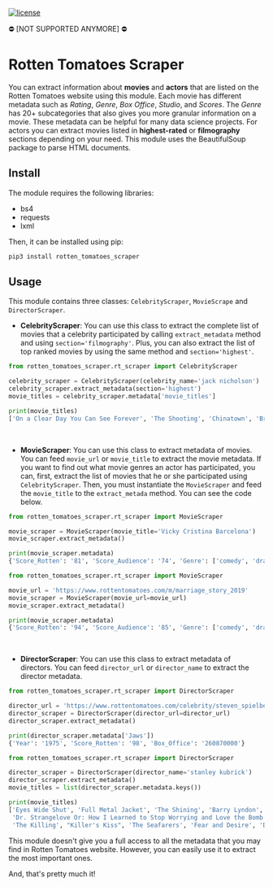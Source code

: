 [![license](https://img.shields.io/badge/license-MIT-success)](https://github.com/pdrm83/Rotten_Tomatoes_Scraper/blob/master/LICENSE)

⛔ [NOT SUPPORTED ANYMORE] ⛔

# Rotten Tomatoes Scraper 
You can extract information about **movies** and **actors** that are listed on the Rotten Tomatoes website using this 
module. Each movie has different metadata such as *Rating*, *Genre*, *Box Office*, *Studio*, and *Scores*. The 
*Genre* has 20+ subcategories that also gives you more granular information on a movie. These metadata can be helpful 
for many data science projects. For actors you can extract movies listed in **highest-rated** or **filmography** 
sections depending on your need. This module uses the BeautifulSoup package to parse HTML documents. 

## Install
The module requires the following libraries:

* bs4
* requests
* lxml

Then, it can be installed using pip:
```python
pip3 install rotten_tomatoes_scraper
```

## Usage
This module contains three classes: `CelebrityScraper`, `MovieScrape` and `DirectorScraper`.

- **CelebrityScraper**: You can use this class to extract the complete list of movies that a celebrity participated by calling `extract_metadata` method and using `section='filmography'`. Plus, you can also extract the list of top ranked movies by using the same method and `section='highest'`. 

```python
from rotten_tomatoes_scraper.rt_scraper import CelebrityScraper

celebrity_scraper = CelebrityScraper(celebrity_name='jack nicholson')
celebrity_scraper.extract_metadata(section='highest')
movie_titles = celebrity_scraper.metadata['movie_titles']

print(movie_titles)
['On a Clear Day You Can See Forever', 'The Shooting', 'Chinatown', 'Broadcast News']
```
&nbsp;
- **MovieScraper**: You can use this class to extract metadata of movies. You can feed `movie_url` 
or `movie_title` to extract the movie metadata. If you want to find out what movie genres an actor has 
participated, you can, first, extract the list of movies that he or she participated using `CelebrityScraper`. Then, you 
must instantiate the `MovieScraper` and feed the `movie_title` to the `extract_metada` method.  You can see the code below. 

```python
from rotten_tomatoes_scraper.rt_scraper import MovieScraper

movie_scraper = MovieScraper(movie_title='Vicky Cristina Barcelona')
movie_scraper.extract_metadata()

print(movie_scraper.metadata)
{'Score_Rotten': '81', 'Score_Audience': '74', 'Genre': ['comedy', 'drama', 'romance']}
```

```python
from rotten_tomatoes_scraper.rt_scraper import MovieScraper

movie_url = 'https://www.rottentomatoes.com/m/marriage_story_2019'
movie_scraper = MovieScraper(movie_url=movie_url)
movie_scraper.extract_metadata()

print(movie_scraper.metadata)
{'Score_Rotten': '94', 'Score_Audience': '85', 'Genre': ['comedy', 'drama']}
```
&nbsp;
- **DirectorScraper**: You can use this class to extract metadata of directors. You can feed `director_url` 
or `director_name` to extract the director metadata.

```python
from rotten_tomatoes_scraper.rt_scraper import DirectorScraper

director_url = 'https://www.rottentomatoes.com/celebrity/steven_spielberg'
director_scraper = DirectorScraper(director_url=director_url)
director_scraper.extract_metadata()

print(director_scraper.metadata['Jaws'])
{'Year': '1975', 'Score_Rotten': '98', 'Box_Office': '260870000'}
```

```python
from rotten_tomatoes_scraper.rt_scraper import DirectorScraper

director_scraper = DirectorScraper(director_name='stanley kubrick')
director_scraper.extract_metadata()
movie_titles = list(director_scraper.metadata.keys())

print(movie_titles)
['Eyes Wide Shut', 'Full Metal Jacket', 'The Shining', 'Barry Lyndon', 'A Clockwork Orange', '2001: A Space Odyssey', 
 'Dr. Strangelove Or: How I Learned to Stop Worrying and Love the Bomb', 'Lolita', 'Spartacus', 'Paths of Glory', 
 'The Killing', "Killer's Kiss", 'The Seafarers', 'Fear and Desire', 'Day of the Fight', 'Flying Padre']

```

This module doesn't give you a full access to all the metadata that you may find in Rotten Tomatoes website. However,
you can easily use it to extract the most important ones.

And, that's pretty much it!
